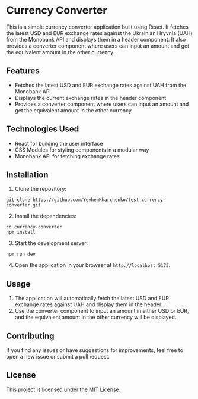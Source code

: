 # Currency Converter

This is a simple currency converter application built using React. It fetches the latest USD and EUR
exchange rates against the Ukrainian Hryvnia (UAH) from the Monobank API and displays them in a
header component. It also provides a converter component where users can input an amount and get the
equivalent amount in the other currency.

## Features

- Fetches the latest USD and EUR exchange rates against UAH from the Monobank API
- Displays the current exchange rates in the header component
- Provides a converter component where users can input an amount and get the equivalent amount in
  the other currency

## Technologies Used

- React for building the user interface
- CSS Modules for styling components in a modular way
- Monobank API for fetching exchange rates

## Installation

1. Clone the repository:

```
git clone https://github.com/YevhenKharchenko/test-currency-converter.git
```

2. Install the dependencies:

```
cd currency-converter
npm install
```

3. Start the development server:

```
npm run dev
```

4. Open the application in your browser at `http://localhost:5173`.

## Usage

1. The application will automatically fetch the latest USD and EUR exchange rates against UAH and
   display them in the header.
2. Use the converter component to input an amount in either USD or EUR, and the equivalent amount in
   the other currency will be displayed.

## Contributing

If you find any issues or have suggestions for improvements, feel free to open a new issue or submit
a pull request.

## License

This project is licensed under the [MIT License](LICENSE).

